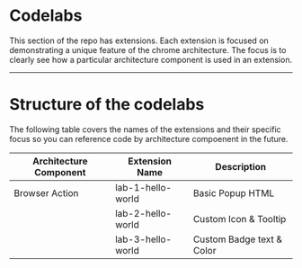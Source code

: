 # Codelabs
This section of the repo has extensions. Each extension is focused on demonstrating a unique feature of the chrome architecture.  The focus is to clearly see how a particular architecture component is used in an extension.
***

# Structure of the codelabs
The following table covers the names of the extensions and their specific focus so you can reference code by architecture compoenent in the future.

|Architecture Component| Extension Name | Description      |
|----------------------|----------------|------------------|
| Browser Action | lab-1-hello-world | Basic Popup HTML    |
|                | lab-2-hello-world | Custom Icon & Tooltip|
|                | lab-3-hello-world | Custom Badge text & Color|